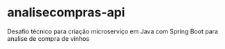# analisecompras-api
Desafio técnico para criação microserviço em Java com Spring Boot para analise de compra de vinhos
